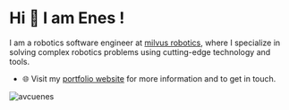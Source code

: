 
# Hi 👋 I am Enes ! 
I am a robotics software engineer at [milvus robotics](https://milvusrobotics.com/), where I specialize in solving complex robotics problems using cutting-edge technology and tools.

- 🌐 Visit my [portfolio website](https://avcuenes.github.io/) for more information and to get in touch.

<p><img align="center" src="https://github-readme-streak-stats.herokuapp.com/?user=avcuenes&theme=dark" alt="avcuenes" /></p>
